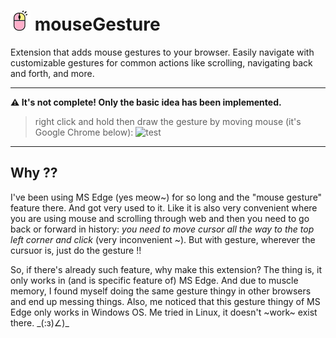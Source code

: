 # ![mouseGesture icon](src/images/mouseGesture-32.png) mouseGesture

Extension that adds mouse gestures to your browser. Easily navigate with customizable gestures for common actions like scrolling, navigating back and forth, and more.

***

**⚠ It's not complete! Only the basic idea has been implemented.**

> right click and hold then draw the gesture by moving mouse (it's Google Chrome below):
> ![test](https://github.com/user-attachments/assets/17f26caf-7b86-4974-8c9a-abb63bc79cd9)

***

## Why ??

I've been using MS Edge (yes meow~) for so long and the "mouse gesture" feature there. And got very used to it. Like it is also very convenient where you are using mouse and scrolling through web
and then you need to go back or forward in history: *you need to move cursor all the way to the top left corner and click* (very inconvenient ~). But with gesture, wherever the cursuor is, just do
the gesture !!

So, if there's already such feature, why make this extension? The thing is, it only works in (and is specific feature of) MS Edge. And due to muscle memory, I found myself doing the same gesture thingy
in other browsers and end up messing things. Also, me noticed that this gesture thingy of MS Edge only works in Windows OS. Me tried in Linux, it doesn't ~work~ exist there. \_(:з)∠)\_
